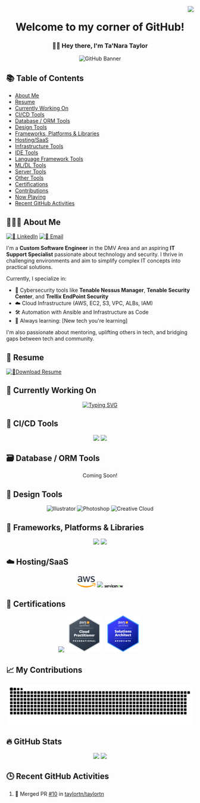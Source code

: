 <!-- Polished GitHub Profile README for taylortn -->

<!-- HEAD: Custom Font and Visitor Badge -->
<link rel="preconnect" href="https://fonts.googleapis.com">
<link rel="preconnect" href="https://fonts.gstatic.com" crossorigin>
<link href="https://fonts.googleapis.com/css2?family=BioRhyme:wght@200..800&display=swap" rel="stylesheet">

<img align="right" src="https://visitor-badge.laobi.icu/badge?page_id=taylortn.taylortn" />

<!-- TITLE & BANNER -->
<h1 align="center">Welcome to my corner of GitHub!</h1>
<h3 align="center">👋🏾 Hey there, I'm <strong>Ta'Nara Taylor</strong></h3>

<p align="center">
  <img src="https://github.com/taylortn/taylortn/assets/161537665/55874b4b-9910-448e-a8cd-74ec9c9eb2ed" alt="GitHub Banner"/>
</p>

<!-- TABLE OF CONTENTS -->
## 📚 Table of Contents
- [About Me](#-about-me)
- [Resume](#-resume)
- [Currently Working On](#-currently-working-on)
- [CI/CD Tools](#-cicd-tools)
- [Database / ORM Tools](#-database--orm-tools)
- [Design Tools](#-design-tools)
- [Frameworks, Platforms & Libraries](#-frameworks-platforms--libraries)
- [Hosting/SaaS](#-hostingsaas)
- [Infrastructure Tools](#-infrastructure-tools)
- [IDE Tools](#-ide-tools)
- [Language Framework Tools](#-language-framework-tools)
- [ML/DL Tools](#-mldl-tools)
- [Server Tools](#-server-tools)
- [Other Tools](#-other-tools)
- [Certifications](#-certifications)
- [Contributions](#-my-contributions)
- [Now Playing](#-now-playing)
- [Recent GitHub Activities](#-recent-github-activities)

<!-- ABOUT ME -->
## 👩🏾‍💻 About Me

[![💼 LinkedIn](https://img.shields.io/badge/💼%20LinkedIn-cb5087?style=flat&logo=linkedin&logoColor=white)](https://linkedin.com/in/taylortanara)
[![📧 Email](https://img.shields.io/badge/📧%20Email-cb5087?style=flat&logo=gmail&logoColor=white)](mailto:tanara.taylor@yahoo.com)
<!--[![🌐 Website](https://img.shields.io/badge/🌐%20Website-cb5087?style=flat&logo=google-chrome&logoColor=white)](https://yourwebsiteurl.com)-->

I'm a **Custom Software Engineer** in the DMV Area and an aspiring **IT Support Specialist** passionate about technology and security. I thrive in challenging environments and aim to simplify complex IT concepts into practical solutions.

Currently, I specialize in:
- 🔐 Cybersecurity tools like **Tenable Nessus Manager**, **Tenable Security Center**, and **Trellix EndPoint Security**
- ☁️ Cloud Infrastructure (AWS, EC2, S3, VPC, ALBs, IAM)
- 🛠️ Automation with Ansible and Infrastructure as Code
- 🌱 Always learning: [New tech you're learning]

I'm also passionate about mentoring, uplifting others in tech, and bridging gaps between tech and community.

## 📄 Resume

[![📄Download Resume](https://img.shields.io/badge/📄%20My%20Resume-cb5087?style=flat&logo=read-the-docs&logoColor=white)](https://github.com/taylortn/taylortn/blob/root/resume/TaNara.Taylor%20Resume.pdf?raw=true)

<!-- CURRENT PROJECTS -->
## 🧠 Currently Working On
<p align="center">
  <a href="https://git.io/typing-svg">
    <img src="https://readme-typing-svg.demolab.com?font=Fira+Code&size=16&pause=50&multiline=true&random=false&width=750&height=350&lines=-+Comparing+Scans+from+Tenable+Security+Center+with+RHEL%2FWindows+Instances;+-+Automation+of+EBS+%26+AMI+Snapshots+with+Tags;+-+Creating+%26+Rotating+KMS+Keys+for+Encrypted+Instances;+-+Encrypting+EBS+Volumes+%26+Snapshots;+-+Updating+Nessus+Agents+and+Versions;+-+GUI+Health+Checks+%26+Web+Accessibility;+-+Setting+CloudWatch+Alarms+for+CPU+Utilization;+-+Installing+Ansible+Playbooks+on+AWS+Instances;+-+Deploying+Instances+to+Trellix+Endpoint+Security;+-+Managing+NACLs+%26+Security+Groups;+-+Creating+ALBs+%26+New+VPC+Deployments;+-+Writing+STIG+Checklists+%26+SIG+Docs+for+AAP" alt="Typing SVG" />
  </a>
</p>

<!-- TOOL SECTIONS (examples below) -->
## 🔁 CI/CD Tools
<p align="center">
  <img src="https://img.icons8.com/clouds/100/github.png" width="50"/>
  <img src="https://img.icons8.com/color/100/gitlab.png" width="50"/>
</p>

## 🗃️ Database / ORM Tools
<p align="center">Coming Soon!</p>

## 🎨 Design Tools
<p align="center">
  <img src="https://img.icons8.com/?size=100&id=13631&format=png&color=000000" width="50" alt="Illustrator"/>
  <img src="https://img.icons8.com/?size=100&id=13677&format=png&color=000000" width="50" alt="Photoshop"/>
  <img src="https://img.icons8.com/?size=100&id=omuSvqfyybfC&format=png&color=000000" width="50" alt="Creative Cloud"/>
</p>

## 🧩 Frameworks, Platforms & Libraries
<p align="center">
  <img src="https://images.g2crowd.com/uploads/product/image/social_landscape/social_landscape_a56946b0f7cacc09a4f3e6844fd08b04/tenable-security-center.png" width="50"/>
  <img src="https://www.access42.nl/wp-content/uploads/2020/01/nessus-logo.png" width="50"/>
</p>

## ☁️ Hosting/SaaS
<p align="center">
  <img src="https://raw.githubusercontent.com/taylortn/taylortn/main/images/amazon-web-services-aws-seeklogo.png" width="50"/>
  <img src="https://img.icons8.com/fluency/100/microsoft-teams-2019.png" width="50"/>
  <img src="https://raw.githubusercontent.com/taylortn/taylortn/main/images/servicenow-seeklogo.png" width="50"/>
</p>

<!-- Additional sections omitted for brevity, but would follow same pattern -->

<!-- CERTIFICATIONS -->
## 📜 Certifications
<p align="center">
  <img src="https://images.credly.com/images/131de2f5-03f5-40a7-bcce-f9ae49e3979c/twitter_thumb_201604_CompTIA_Security_2B.png" width="100"/>
  <img src="https://raw.githubusercontent.com/taylortn/taylortn/main/images/Cloud%20Practioner.png" width="100"/>
  <img src="images/aws-certified-solutions-architect-associate.png" width="100" alt="AWS Certified Solutions Architect – Associate Badge"/>
</p>

<!-- CONTRIBUTIONS -->
## 📈 My Contributions
<p align="center">
  <img src="https://raw.githubusercontent.com/taylortn/taylortn/output/github-contribution-grid-snake.svg" alt="snake eating my contributions"/>
</p>

<!-- COMMIT 

name: Full-year calendar
uses: lowlighter/metrics@latest
with:
  filename: metrics.plugin.isocalendar.fullyear.svg
  token: ${{ secrets.METRICS_TOKEN }}
  base: ""
  plugin_isocalendar: yes
  plugin_isocalendar_duration: full-year

<!-- STATS -->
## 🔥 GitHub Stats
<p align="center">
  <img src="https://github-readme-stats.vercel.app/api/top-langs?username=taylortn&layout=compact" width="400"/>
  <img src="https://github-readme-stats.vercel.app/api?username=taylortn&show_icons=true" width="400"/>
</p>

<!-- RECENT GITHUB ACTIVITY -->
## 🕒 Recent GitHub Activities
<!--START_SECTION:activity-->
1. 🎉 Merged PR [#10](https://github.com/taylortn/taylortn/pull/10) in [taylortn/taylortn](https://github.com/taylortn/taylortn)
<!--END_SECTION:activity-->
